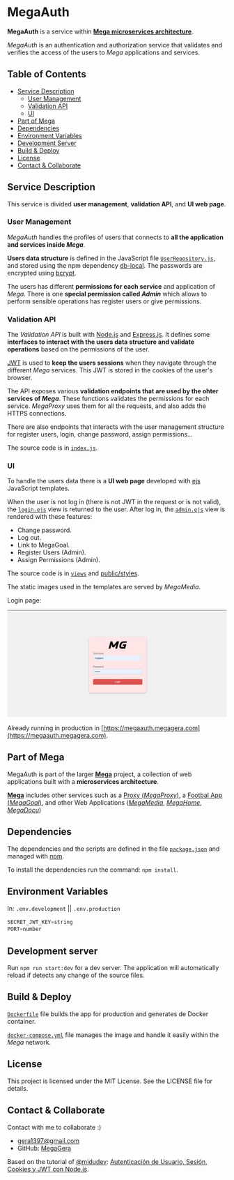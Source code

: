 # MegaAuth

**MegaAuth** is a service within [**Mega microservices architecture**](https://github.com/MegaGera/Mega).

*MegaAuth* is an authentication and authorization service that validates and verifies the access of the users to *Mega* applications and services.

## Table of Contents

- [Service Description](#service-description)
  - [User Management](#user-management)
  - [Validation API](#validation-api)
  - [UI](#ui)
- [Part of Mega](#part-of-mega)
- [Dependencies](#dependencies)
- [Environment Variables](#environment-variables)
- [Development Server](#development-server)
- [Build & Deploy](#build--deploy)
- [License](#license)
- [Contact & Collaborate](#contact--collaborate)

## Service Description

This service is divided **user management**, **validation API**, and **UI web page**.

### User Management

*MegaAuth* handles the profiles of users that connects to **all the application and services inside *Mega***.

**Users data structure** is defined in the JavaScript file [`UserRepository.js`](UserRepository.js), and stored using the npm dependency [db-local](https://www.npmjs.com/package/db-local). The passwords are encrypted using [bcrypt](https://www.npmjs.com/package/bcrypt).

The users has different **permissions for each service** and application of *Mega*. There is one **special permission called *Admin*** which allows to perform sensible operations has register users or give permissions.

### Validation API

The *Validation API* is built with [Node.js](https://nodejs.org/en) and [Express.js](https://expressjs.com/). It defines some **interfaces to interact with the users data structure and validate operations** based on the permissions of the user.

[JWT](https://jwt.io/) is used to **keep the users sessions** when they navigate through the different *Mega* services. This JWT is stored in the cookies of the user's browser.

The API exposes various **validation endpoints that are used by the ohter services of *Mega***. These functions validates the permissions for each service. *MegaProxy* uses them for all the requests, and also adds the HTTPS connections.

There are also endpoints that interacts with the user management structure for register users, login, change password, assign permissions...

The source code is in [`index.js`](index.js).

### UI

To handle the users data there is a **UI web page** developed with [ejs](https://ejs.co/) JavaScript templates.

When the user is not log in (there is not JWT in the request or is not valid), the [`login.ejs`](views/login.ejs) view is returned to the user. After log in, the [`admin.ejs`](views/admin.ejs) view is rendered with these features:

- Change password.
- Log out.
- Link to MegaGoal.
- Register Users (Admin).
- Assign Permissions (Admin).

The source code is in [`views`](views) and [public/styles](public/styles).

The static images used in the templates are served by *MegaMedia*.

Login page:

![login](static/screenshots/login.png)

Already running in production in [https://megaauth.megagera.com](https://megaauth.megagera.com).

## Part of Mega

MegaAuth is part of the larger [**Mega**](https://github.com/MegaGera/Mega) project, a collection of web applications built with a **microservices architecture**.

[**Mega**](https://github.com/MegaGera/Mega) includes other services such as a [Proxy (*MegaProxy*)](https://github.com/MegaGera/MegaProxy), a [Footbal App (*MegaGoal*)](https://github.com/MegaGera/MegaAuth), and other Web Applications ([*MegaMedia*](https://github.com/MegaGera/MegaMedia), [*MegaHome*](https://github.com/MegaGera/MegaHome), [*MegaDocu*](https://docusaurus.io/))

## Dependencies

The dependencies and the scripts are defined in the file [`package.json`](package.json) and managed with [npm](https://www.npmjs.com/).

To install the dependencies run the command: `npm install`.

## Environment Variables

In: `.env.development` || `.env.production`

```javascript
SECRET_JWT_KEY=string
PORT=number
```

## Development server

Run `npm run start:dev` for a dev server. The application will automatically reload if detects any change of the source files.

## Build & Deploy

[`Dockerfile`](Dockerfile) file builds the app for production and generates de Docker container.

[`docker-compose.yml`](docker-compose.yml) file manages the image and handle it easily within the *Mega* network.

## License

This project is licensed under the MIT License. See the LICENSE file for details.

## Contact & Collaborate

Contact with me to collaborate :)

- gera1397@gmail.com
- GitHub: [MegaGera](https://github.com/MegaGera)


Based on the tutorial of [@midudev](https://github.com/midudev): [Autenticación de Usuario, Sesión, Cookies y JWT con Node.js](https://www.youtube.com/watch?v=UqnnhAZxRac).
